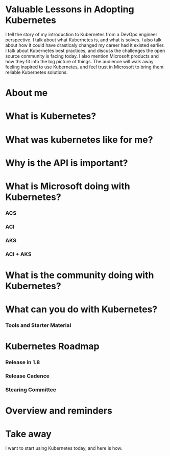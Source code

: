 # Valuable Lessons in Adopting Kubernetes

I tell the story of my introduction to Kubernetes from a DevOps engineer perspective. I talk about what Kubernetes is, and what is solves.
I also talk about how it could have drasticaly changed my career had it existed earlier. 
I talk about Kubernetes best practices, and discuss the challenges the open source community is facing today.
I also mention Microsoft products and how they fit into the big picture of things.
The audience will walk away feeling inspired to use Kubernetes, and feel trust in Microsoft to bring them reliable Kubernetes solutions.


# About me

# What is Kubernetes?

# What was kubernetes like for me?

# Why is the API is important?

# What is Microsoft doing with Kubernetes? 

### ACS

### ACI

### AKS

### ACI + AKS

# What is the community doing with Kubernetes?

# What can you do with Kubernetes?

### Tools and Starter Material

# Kubernetes Roadmap

### Release in 1.8

### Release Cadence

### Stearing Committee

# Overview and reminders

# Take away

I want to start using Kubernetes today, and here is how.



